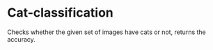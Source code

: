 # Cat-classification
Checks whether the given set of images have cats or not, returns the accuracy.
